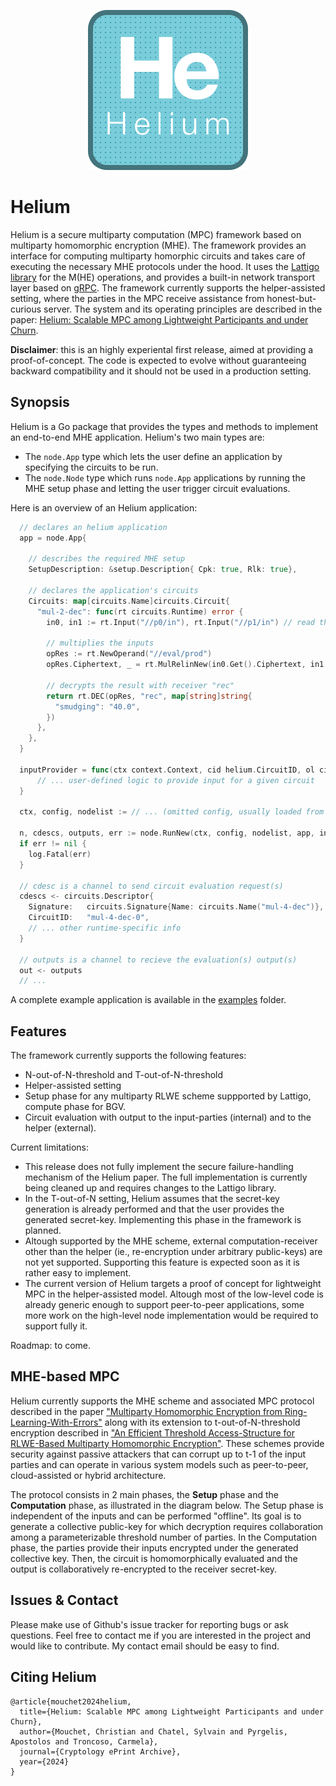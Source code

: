 <p align="center">
	<img src="images/helium_logo.png" />
</p>

# Helium

Helium is a secure multiparty computation (MPC) framework based on multiparty homomorphic encryption (MHE). 
The framework provides an interface for computing multiparty homorphic circuits and takes care of executing the necessary MHE protocols under the hood.
It uses the [Lattigo library](https://github.com/tuneinsight/lattigo) for the M(HE) operations, and provides a built-in network transport layer based on
[gRPC](https://grpc.io).
The framework currently supports the helper-assisted setting, where the parties in the MPC receive assistance from honest-but-curious server.
The system and its operating principles are described in the paper: [Helium: Scalable MPC among Lightweight Participants and under Churn](https://eprint.iacr.org/2024/194).

**Disclaimer**: this is an highly experiental first release, aimed at providing a proof-of-concept. 
The code is expected to evolve without guaranteeing backward compatibility and it should not be used in a production setting.

## Synopsis
Helium is a Go package that provides the types and methods to implement an end-to-end MHE application.
Helium's two main types are:
- The `node.App` type which lets the user define an application by specifying the circuits to be run.
- The `node.Node` type which runs `node.App` applications by running the MHE setup phase and letting the user trigger circuit evaluations.

Here is an overview of an Helium application:
```go
  // declares an helium application
  app = node.App{

    // describes the required MHE setup
    SetupDescription: &setup.Description{ Cpk: true, Rlk: true},
    
    // declares the application's circuits
    Circuits: map[circuits.Name]circuits.Circuit{
      "mul-2-dec": func(rt circuits.Runtime) error {
        in0, in1 := rt.Input("//p0/in"), rt.Input("//p1/in") // read the encrypted inputs from nodes p0 and p1

        // multiplies the inputs 
        opRes := rt.NewOperand("//eval/prod")
        opRes.Ciphertext, _ = rt.MulRelinNew(in0.Get().Ciphertext, in1.Get().Ciphertext)

        // decrypts the result with receiver "rec"
        return rt.DEC(opRes, "rec", map[string]string{
          "smudging": "40.0",
        })
      },
    },
  }

  inputProvider = func(ctx context.Context, cid helium.CircuitID, ol circuits.OperandLabel, sess session.Session) (any, error) {
      // ... user-defined logic to provide input for a given circuit
  }

  ctx, config, nodelist := // ... (omitted config, usually loaded from files or command-line flags)

  n, cdescs, outputs, err := node.RunNew(ctx, config, nodelist, app, inputProvider) // create an helium node that runs the app
  if err != nil {
    log.Fatal(err)
  }

  // cdesc is a channel to send circuit evaluation request(s)
  cdescs <- circuits.Descriptor{
    Signature:   circuits.Signature{Name: circuits.Name("mul-4-dec")}, // evaluates circuit "mul-4-dec"
    CircuitID:   "mul-4-dec-0",                                        // as circuit  "mul-4-dec-0"
    // ... other runtime-specific info 
  }

  // outputs is a channel to recieve the evaluation(s) output(s)
  out <- outputs 
  // ... 
```

A complete example application is available in the [examples](/examples/vec-mul/) folder.

## Features
The framework currently supports the following features:
- N-out-of-N-threshold and T-out-of-N-threshold
- Helper-assisted setting
- Setup phase for any multiparty RLWE scheme suppported by Lattigo, compute phase for BGV.
- Circuit evaluation with output to the input-parties (internal) and to the helper (external).

Current limitations:
- This release does not fully implement the secure failure-handling mechanism of the Helium paper. The full implementation is currently being cleaned up
and requires changes to the Lattigo library.
- In the T-out-of-N setting, Helium assumes that the secret-key generation is already performed and that the user provides the generated secret-key.
Implementing this phase in the framework is planned.
- Altough supported by the MHE scheme, external computation-receiver other than the helper (ie., re-encryption under arbitrary public-keys) are not yet supported.
Supporting this feature is expected soon as it is rather easy to implement.
- The current version of Helium targets a proof of concept for lightweight MPC in the helper-assisted model. Altough most of the low-level code is already 
generic enough to support peer-to-peer applications, some more work on the high-level node implementation would be required to support fully it.

Roadmap: to come.

## MHE-based MPC

Helium currently supports the MHE scheme and associated MPC protocol described in the paper ["Multiparty Homomorphic Encryption from Ring-Learning-With-Errors"](https://eprint.iacr.org/2020/304.pdf) along with its extension to t-out-of-N-threshold encryption described in ["An Efficient Threshold Access-Structure for RLWE-Based Multiparty Homomorphic Encryption"](https://eprint.iacr.org/2022/780.pdf). These schemes provide security against passive attackers that can corrupt up to t-1 of the input parties and can operate in various system models such as peer-to-peer, cloud-assisted or hybrid architecture.

The protocol consists in 2 main phases, the **Setup** phase and the **Computation** phase, as illustrated in the diagram below. 
The Setup phase is independent of the inputs and can be performed "offline".
Its goal is to generate a collective public-key for which decryption requires collaboration among a parameterizable threshold number of parties.
In the Computation phase, the parties provide their inputs encrypted under the generated collective key.
Then, the circuit is homomorphically evaluated and the output is collaboratively re-encrypted to the receiver secret-key.

## Issues & Contact

Please make use of Github's issue tracker for reporting bugs or ask questions. 
Feel free to contact me if you are interested in the project and would like to contribute. My contact email should be easy to find.

## Citing Helium
```
@article{mouchet2024helium,
  title={Helium: Scalable MPC among Lightweight Participants and under Churn},
  author={Mouchet, Christian and Chatel, Sylvain and Pyrgelis, Apostolos and Troncoso, Carmela},
  journal={Cryptology ePrint Archive},
  year={2024}
}
```
